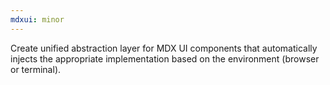 ```yaml
---
mdxui: minor
---
```


Create unified abstraction layer for MDX UI components that automatically injects the appropriate implementation based on the environment (browser or terminal).
